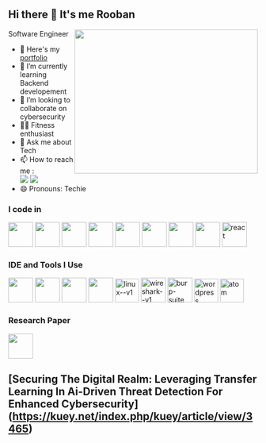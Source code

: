 ## Hi there 👋 It's me Rooban

Software Engineer
<img align="right" width="370" height="290" src="https://i.pinimg.com/originals/47/f0/34/47f0342cec72b800463bf003eac1257e.gif">
- 🔭 Here's my [portfolio](https://roopavanan.github.io/portfolio/)                                                 
- 🌱 I’m currently learning Backend developement
- 👯 I’m looking to collaborate on cybersecurity
- 🏋️‍♂️ Fitness enthusiast
- 💬 Ask me about Tech
- 📫 How to reach me :
<br /> [<img src="https://img.shields.io/badge/Twitter-1DA1F2?style=for-the-badge&logo=twitter&logoColor=white" />](https://x.com/SKVJY1?t=I2u4ufaLis3mdpubqRm66A&s=09) [<img src="https://img.shields.io/badge/LinkedIn-0077B5?style=for-the-badge&logo=linkedin&logoColor=white" />](https://www.linkedin.com/in/roopavanan-r-01094121a?utm_source=share&utm_campaign=share_via&utm_content=profile&utm_medium=android_app)
- 😄 Pronouns: Techie

### I code in
<img height="50" width="50" src="https://img.icons8.com/color/48/000000/python.png" /> <img height="50" width="50" src="https://img.icons8.com/color/48/000000/c-programming.png" /> <img height="50" width="50" src="https://img.icons8.com/color/48/000000/html-5.png" /> <img height="50" width="50" src="https://img.icons8.com/color/48/000000/css3.png" />  <img height="50" width="50" src="https://img.icons8.com/color/48/000000/bootstrap.png" />
<img height="50" width="50" src="https://img.icons8.com/color/48/000000/javascript.png"/> <img height="50" width="50" src="https://img.icons8.com/color/48/000000/mongodb.png"/> <img height="50" width="50" src="https://img.icons8.com/color/48/000000/nodejs.png"/> <img width="50" height="50" src="https://img.icons8.com/plasticine/50/react.png" alt="react"/>

### IDE and Tools I Use
<img height="50" width="50" src="https://img.icons8.com/color/48/000000/visual-studio-code-2019.png"/> <img height="50" width="50" src="https://img.icons8.com/color/50/000000/git.png"/>  <img height="50" width="50" src="https://img.icons8.com/doodle/48/000000/adobe-photoshop.png"/> <img height="50" width="50" src="https://img.icons8.com/color/48/000000/figma--v1.png"/>  <img width="48" height="48" src="https://img.icons8.com/color/48/linux--v1.png" alt="linux--v1"/> <img width="50" height="50" src="https://img.icons8.com/nolan/50/wireshark--v1.png" alt="wireshark--v1"/> <img width="50" height="50" src="https://img.icons8.com/ios-filled/50/burp-suite.png" alt="burp-suite"/> <img width="48" height="48" src="https://img.icons8.com/fluency/48/wordpress.png" alt="wordpress"/>  <img width="48" height="48" src="https://img.icons8.com/fluency/48/wordpress.png" alt="atom"/> 

### Research Paper
<img align="centre" width="50" height="50" src="https://kuey.net/public/site/images/admin_kuey/index-by-scopus.png">
 
## **[Securing The Digital Realm: Leveraging Transfer Learning In Ai-Driven Threat Detection For Enhanced Cybersecurity]**(https://kuey.net/index.php/kuey/article/view/3465)

